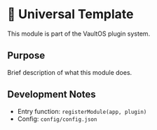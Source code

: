 # 🧩 Universal Template

This module is part of the VaultOS plugin system.

## Purpose

Brief description of what this module does.

## Development Notes

- Entry function: `registerModule(app, plugin)`
- Config: `config/config.json`
